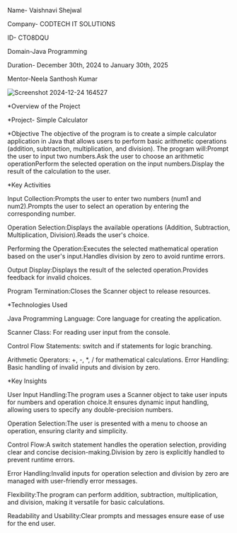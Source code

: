 






Name- Vaishnavi Shejwal

Company- CODTECH IT SOLUTIONS

ID- CTO8DQU

Domain-Java Programming

Duration- December 30th, 2024 to January 30th, 2025

Mentor-Neela Santhosh Kumar






![Screenshot 2024-12-24 164527](https://github.com/user-attachments/assets/c5062b52-e52f-4d99-884b-2bfab9df210d)







*Overview of the Project

*Project- Simple Calculator

*Objective
The objective of the program is to create a simple calculator application in Java that allows users to perform basic arithmetic operations (addition, subtraction, multiplication, and division). The program will:Prompt the user to input two numbers.Ask the user to choose an arithmetic operationPerform the selected operation on the input numbers.Display the result of the calculation to the user.

*Key Activities

Input Collection:Prompts the user to enter two numbers (num1 and num2).Prompts the user to select an operation by entering the corresponding number.

Operation Selection:Displays the available operations (Addition, Subtraction, Multiplication, Division).Reads the user's choice.

Performing the Operation:Executes the selected mathematical operation based on the user's input.Handles division by zero to avoid runtime errors.

Output Display:Displays the result of the selected operation.Provides feedback for invalid choices.

Program Termination:Closes the Scanner object to release resources.

*Technologies Used

Java Programming Language: Core language for creating the application.

Scanner Class: For reading user input from the console.

Control Flow Statements: switch and if statements for logic branching.

Arithmetic Operators: +, -, *, / for mathematical calculations.
Error Handling: Basic handling of invalid inputs and division by zero.

*Key Insights

User Input Handling:The program uses a Scanner object to take user inputs for numbers and operation choice.It ensures dynamic input handling, allowing users to specify any double-precision numbers.

Operation Selection:The user is presented with a menu to choose an operation, ensuring clarity and simplicity.

Control Flow:A switch statement handles the operation selection, providing clear and concise decision-making.Division by zero is explicitly handled to prevent runtime errors.

Error Handling:Invalid inputs for operation selection and division by zero are managed with user-friendly error messages.

Flexibility:The program can perform addition, subtraction, multiplication, and division, making it versatile for basic calculations.

Readability and Usability:Clear prompts and messages ensure ease of use for the end user.

















